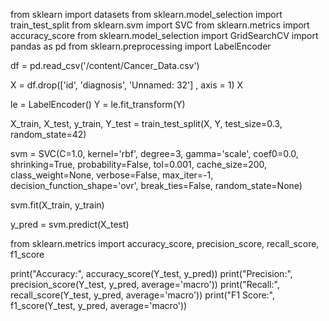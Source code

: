 from sklearn import datasets
from sklearn.model_selection import train_test_split
from sklearn.svm import SVC
from sklearn.metrics import accuracy_score
from sklearn.model_selection import GridSearchCV
import pandas as pd
from sklearn.preprocessing import LabelEncoder


df = pd.read_csv('/content/Cancer_Data.csv')





X = df.drop(['id', 'diagnosis', 'Unnamed: 32'] ,   axis = 1)
X



le = LabelEncoder()
Y = le.fit_transform(Y)



X_train, X_test, y_train, Y_test = train_test_split(X, Y, test_size=0.3, random_state=42)




svm = SVC(C=1.0, kernel='rbf', degree=3, gamma='scale', coef0=0.0, shrinking=True, probability=False, tol=0.001, cache_size=200, class_weight=None, verbose=False, max_iter=-1, decision_function_shape='ovr', break_ties=False, random_state=None)




svm.fit(X_train, y_train)



y_pred = svm.predict(X_test)



from sklearn.metrics import accuracy_score, precision_score, recall_score, f1_score




print("Accuracy:", accuracy_score(Y_test, y_pred))
print("Precision:", precision_score(Y_test, y_pred, average='macro'))
print("Recall:", recall_score(Y_test, y_pred, average='macro'))
print("F1 Score:", f1_score(Y_test, y_pred, average='macro'))

